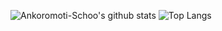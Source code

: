 ![Ankoromoti-Schoo's github stats](https://github-readme-stats.vercel.app/api?username=Ankoromoti-School&count_private=true&show_icons=true&theme=radical)
![Top Langs](https://github-readme-stats.vercel.app/api/top-langs/?username=Ankoromoti-School&theme=radical)
